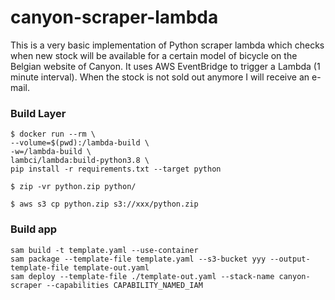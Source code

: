 # canyon-scraper-lambda

This is a very basic implementation of Python scraper lambda which checks when new stock will be available for a certain model of bicycle on the Belgian website of Canyon. It uses AWS EventBridge to trigger a Lambda (1 minute interval). When the stock is not sold out anymore I will receive an e-mail.

### Build Layer
```
$ docker run --rm \
--volume=$(pwd):/lambda-build \
-w=/lambda-build \
lambci/lambda:build-python3.8 \
pip install -r requirements.txt --target python

$ zip -vr python.zip python/

$ aws s3 cp python.zip s3://xxx/python.zip
```

### Build app
```
sam build -t template.yaml --use-container
sam package --template-file template.yaml --s3-bucket yyy --output-template-file template-out.yaml
sam deploy --template-file ./template-out.yaml --stack-name canyon-scraper --capabilities CAPABILITY_NAMED_IAM
```